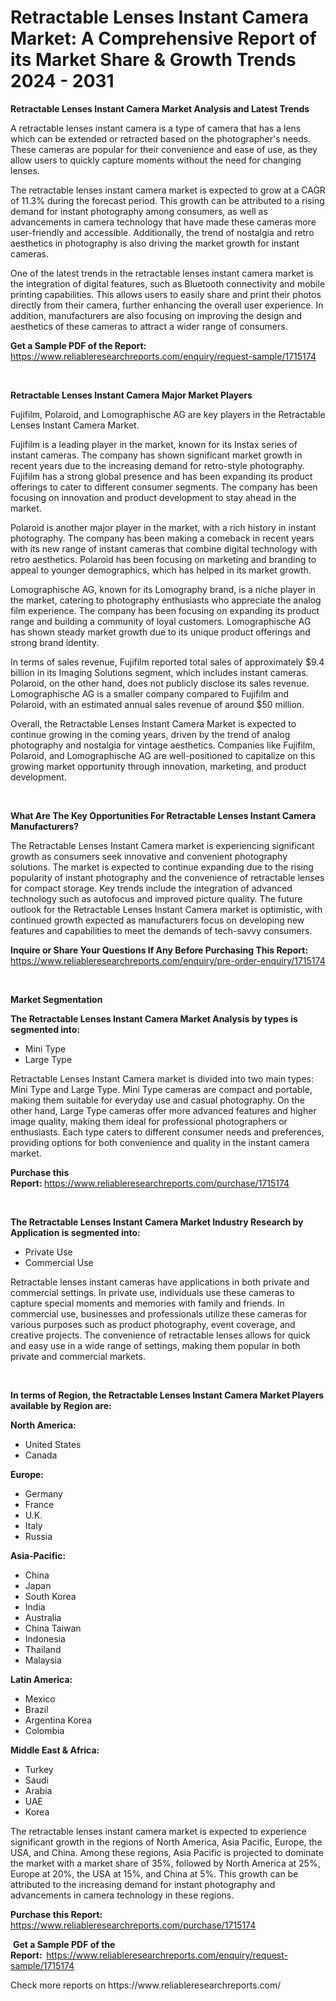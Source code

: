 <p><h1>Retractable Lenses Instant Camera Market: A Comprehensive Report of its Market Share & Growth Trends 2024 - 2031</h1></p><p><strong>Retractable Lenses Instant Camera Market Analysis and Latest Trends</strong></p>
<p><p>A retractable lenses instant camera is a type of camera that has a lens which can be extended or retracted based on the photographer's needs. These cameras are popular for their convenience and ease of use, as they allow users to quickly capture moments without the need for changing lenses.</p><p>The retractable lenses instant camera market is expected to grow at a CAGR of 11.3% during the forecast period. This growth can be attributed to a rising demand for instant photography among consumers, as well as advancements in camera technology that have made these cameras more user-friendly and accessible. Additionally, the trend of nostalgia and retro aesthetics in photography is also driving the market growth for instant cameras.</p><p>One of the latest trends in the retractable lenses instant camera market is the integration of digital features, such as Bluetooth connectivity and mobile printing capabilities. This allows users to easily share and print their photos directly from their camera, further enhancing the overall user experience. In addition, manufacturers are also focusing on improving the design and aesthetics of these cameras to attract a wider range of consumers.</p></p>
<p><strong>Get a Sample PDF of the Report:&nbsp;</strong> <a href="https://www.reliableresearchreports.com/enquiry/request-sample/1715174">https://www.reliableresearchreports.com/enquiry/request-sample/1715174</a></p>
<p>&nbsp;</p>
<p><strong>Retractable Lenses Instant Camera Major Market Players</strong></p>
<p><p>Fujifilm, Polaroid, and Lomographische AG are key players in the Retractable Lenses Instant Camera Market. </p><p>Fujifilm is a leading player in the market, known for its Instax series of instant cameras. The company has shown significant market growth in recent years due to the increasing demand for retro-style photography. Fujifilm has a strong global presence and has been expanding its product offerings to cater to different consumer segments. The company has been focusing on innovation and product development to stay ahead in the market.</p><p>Polaroid is another major player in the market, with a rich history in instant photography. The company has been making a comeback in recent years with its new range of instant cameras that combine digital technology with retro aesthetics. Polaroid has been focusing on marketing and branding to appeal to younger demographics, which has helped in its market growth.</p><p>Lomographische AG, known for its Lomography brand, is a niche player in the market, catering to photography enthusiasts who appreciate the analog film experience. The company has been focusing on expanding its product range and building a community of loyal customers. Lomographische AG has shown steady market growth due to its unique product offerings and strong brand identity.</p><p>In terms of sales revenue, Fujifilm reported total sales of approximately $9.4 billion in its Imaging Solutions segment, which includes instant cameras. Polaroid, on the other hand, does not publicly disclose its sales revenue. Lomographische AG is a smaller company compared to Fujifilm and Polaroid, with an estimated annual sales revenue of around $50 million.</p><p>Overall, the Retractable Lenses Instant Camera Market is expected to continue growing in the coming years, driven by the trend of analog photography and nostalgia for vintage aesthetics. Companies like Fujifilm, Polaroid, and Lomographische AG are well-positioned to capitalize on this growing market opportunity through innovation, marketing, and product development.</p></p>
<p>&nbsp;</p>
<p><strong>What Are The Key Opportunities For Retractable Lenses Instant Camera Manufacturers?</strong></p>
<p><p>The Retractable Lenses Instant Camera market is experiencing significant growth as consumers seek innovative and convenient photography solutions. The market is expected to continue expanding due to the rising popularity of instant photography and the convenience of retractable lenses for compact storage. Key trends include the integration of advanced technology such as autofocus and improved picture quality. The future outlook for the Retractable Lenses Instant Camera market is optimistic, with continued growth expected as manufacturers focus on developing new features and capabilities to meet the demands of tech-savvy consumers.</p></p>
<p><strong>Inquire or Share Your Questions If Any Before Purchasing This Report:</strong> <a href="https://www.reliableresearchreports.com/enquiry/pre-order-enquiry/1715174">https://www.reliableresearchreports.com/enquiry/pre-order-enquiry/1715174</a></p>
<p>&nbsp;</p>
<p><strong>Market Segmentation</strong></p>
<p><strong>The Retractable Lenses Instant Camera Market Analysis by types is segmented into:</strong></p>
<p><ul><li>Mini Type</li><li>Large Type</li></ul></p>
<p><p>Retractable Lenses Instant Camera market is divided into two main types: Mini Type and Large Type. Mini Type cameras are compact and portable, making them suitable for everyday use and casual photography. On the other hand, Large Type cameras offer more advanced features and higher image quality, making them ideal for professional photographers or enthusiasts. Each type caters to different consumer needs and preferences, providing options for both convenience and quality in the instant camera market.</p></p>
<p><strong>Purchase this Report:&nbsp;</strong><a href="https://www.reliableresearchreports.com/purchase/1715174">https://www.reliableresearchreports.com/purchase/1715174</a></p>
<p>&nbsp;</p>
<p><strong>The Retractable Lenses Instant Camera Market Industry Research by Application is segmented into:</strong></p>
<p><ul><li>Private Use</li><li>Commercial Use</li></ul></p>
<p><p>Retractable lenses instant cameras have applications in both private and commercial settings. In private use, individuals use these cameras to capture special moments and memories with family and friends. In commercial use, businesses and professionals utilize these cameras for various purposes such as product photography, event coverage, and creative projects. The convenience of retractable lenses allows for quick and easy use in a wide range of settings, making them popular in both private and commercial markets.</p></p>
<p>&nbsp;</p>
<p><strong>In terms of Region, the Retractable Lenses Instant Camera Market Players available by Region are:</strong></p>
<p>
    <p> <strong> North America: </strong>
        <ul>
            <li>United States</li>
            <li>Canada</li>
        </ul>
        </p> 
    <p> <strong> Europe: </strong>
        <ul>
            <li>Germany</li>
            <li>France</li>
            <li>U.K.</li>
            <li>Italy</li>
            <li>Russia</li>
        </ul>
        </p> 
    <p> <strong> Asia-Pacific: </strong>
        <ul>
            <li>China</li>
            <li>Japan</li>
            <li>South Korea</li>
            <li>India</li>
            <li>Australia</li>
            <li>China Taiwan</li>
            <li>Indonesia</li>
            <li>Thailand</li>
            <li>Malaysia</li>
        </ul>
        </p> 
    <p> <strong> Latin America: </strong>
        <ul>
            <li>Mexico</li>
            <li>Brazil</li>
            <li>Argentina Korea</li>
            <li>Colombia</li>
        </ul>
        </p> 
    <p> <strong> Middle East & Africa: </strong>
        <ul>
            <li>Turkey</li>
            <li>Saudi</li>
            <li>Arabia</li>
            <li>UAE</li>
            <li>Korea</li>
        </ul>
    </p>
    </p>
<p><p>The retractable lenses instant camera market is expected to experience significant growth in the regions of North America, Asia Pacific, Europe, the USA, and China. Among these regions, Asia Pacific is projected to dominate the market with a market share of 35%, followed by North America at 25%, Europe at 20%, the USA at 15%, and China at 5%. This growth can be attributed to the increasing demand for instant photography and advancements in camera technology in these regions.</p></p>
<p><strong>Purchase this Report: </strong><a href="https://www.reliableresearchreports.com/purchase/1715174">https://www.reliableresearchreports.com/purchase/1715174</a></p>
<p>&nbsp;<strong>Get a Sample PDF of the Report:&nbsp;&nbsp;</strong><a href="https://www.reliableresearchreports.com/enquiry/request-sample/1715174">https://www.reliableresearchreports.com/enquiry/request-sample/1715174</a></p>
<p><strong></strong></p>
<p>Check more reports on https://www.reliableresearchreports.com/</p>